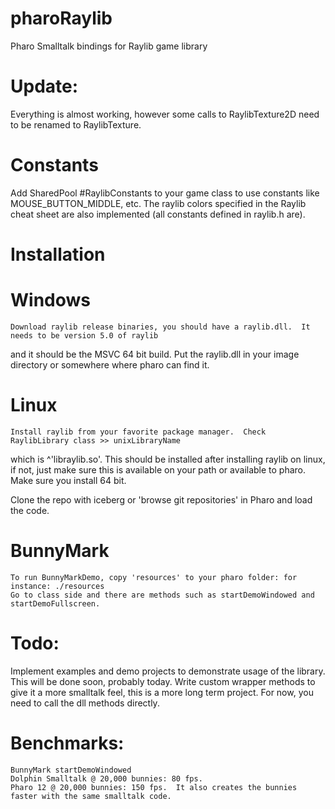 # pharoRaylib
Pharo Smalltalk bindings for Raylib game library

# Update: 
Everything is almost working, however some calls to RaylibTexture2D need to be renamed to RaylibTexture.   


# Constants
  Add SharedPool #RaylibConstants to your game class to use constants like MOUSE_BUTTON_MIDDLE, etc. 
  The raylib colors specified in the Raylib cheat sheet are also implemented (all constants defined in raylib.h are).

# Installation

# Windows
	Download raylib release binaries, you should have a raylib.dll.  It needs to be version 5.0 of raylib
 and it should be the MSVC 64 bit build.  Put the raylib.dll in your image directory or somewhere where pharo 
 can find it.  

 # Linux
 	Install raylib from your favorite package manager.  Check RaylibLibrary class >> unixLibraryName
  which is ^'libraylib.so'.  This should be installed after installing raylib on linux, if not, just make sure
  this is available on your path or available to pharo.  Make sure you install 64 bit.  
  
  Clone the repo with iceberg or 'browse git repositories' in Pharo and load the code.  

# BunnyMark
	To run BunnyMarkDemo, copy 'resources' to your pharo folder: for instance: ./resources
	Go to class side and there are methods such as startDemoWindowed and startDemoFullscreen.  


  # Todo:
   Implement examples and demo projects to demonstrate usage of the library.  This will be done soon, probably today. 
   Write custom wrapper methods to give it a more smalltalk feel, this is a more long term project.  For now, you need
   to call the dll methods directly. 

   # Benchmarks: 
    BunnyMark startDemoWindowed
   	Dolphin Smalltalk @ 20,000 bunnies: 80 fps.  
	Pharo 12 @ 20,000 bunnies: 150 fps.  It also creates the bunnies faster with the same smalltalk code.
